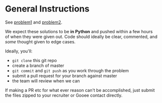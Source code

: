 # General Instructions

See [problem1](problem1/) and [problem2](problem2/).

We expect these solutions to be **in Python** and pushed within a few hours of when they were given out. Code should ideally be clear, commented, and _some_ thought given to edge cases. 

Ideally, you'll:

* `git clone` this git repo
* create a branch of master
* `git commit` and `git push` as you work through the problem 
* submit a pull request for your branch against master
* the team will review when we can
 
If making a PR etc for what ever reason can't be accomplished, just submit the files zipped to your recruiter or Gooee contact directly.
